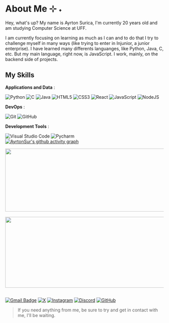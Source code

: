 

# About Me ⊹ ˖
Hey, what's up?
My name is Ayrton Surica, I'm currently 20 years old and am studying Computer Science at UFF.

I am currently focusing on learning as much as I can and to do that I try to challenge myself in many ways (like trying to enter in Injunior, a junior enterprise).
I have learned many differents languanges, like Python, Java, C, etc. But my main language, right now, is JavaScript.
I work, mainly, on the backend side of projects.

## My Skills
**Applications and Data** :

![Python](https://img.shields.io/badge/python-3670A0?style=for-the-badge&logo=python&logoColor=FFD700&color=A020F0)
![C](https://img.shields.io/badge/-C-333333?style=for-the-badge&logo=c&logoColor=00599C&color=4f42b5)
![Java](https://img.shields.io/badge/java-%23ED8B00.svg?style=for-the-badge&logo=openjdk&logoColor=white)
![HTML5](https://img.shields.io/badge/html5-%23E34F26.svg?style=for-the-badge&logo=html5&logoColor=white)
![CSS3](https://img.shields.io/badge/css3-%231572B6.svg?style=for-the-badge&logo=css3&logoColor=white)
![React](https://img.shields.io/badge/react-%2320232a.svg?style=for-the-badge&logo=react&logoColor=%2361DAFB)
![JavaScript](https://img.shields.io/badge/javascript-%23323330.svg?style=for-the-badge&logo=javascript&logoColor=%23F7DF1E)
![NodeJS](https://img.shields.io/badge/node.js-6DA55F?style=for-the-badge&logo=node.js&logoColor=white)

**DevOps** :

![Git](https://img.shields.io/badge/-Git-333333?style=flat&logo=git)
![GitHub](https://img.shields.io/badge/-GitHub-333333?style=flat&logo=github)

**Development Tools** :

![Visual Studio Code](https://img.shields.io/badge/-Visual%20Studio%20Code-333333?style=flat&logo=visual-studio-code&logoColor=007ACC)
![Pycharm](https://img.shields.io/badge/-Pycharm-333333?style=flat&logo=pycharm&logoColor=007ACC)
<br/>
[![AyrtonSur's github activity graph](https://github-readme-activity-graph.vercel.app/graph?username=AyrtonSur&theme=dark)](https://github.com/AyrtonSur/github-readme-activity-graph)

<a href="https://github.com/AyrtonSur" title="Ayrton's profile">
  <img height="200em" width="1000" align="center" src="https://github-readme-stats.vercel.app/api?username=AyrtonSur&theme=dark&show_icons=true" />
  <br></br>
  <img height="225em" width="950m" align="center" src="https://github-readme-stats.vercel.app/api/top-langs/?username=AyrtonSur&layout=compact&langs_count=7&theme=dark"/>
</a>
<br></br>

[![Gmail Badge](https://img.shields.io/badge/-ayrtonsurica@gmail.com-006bed?style=flat-square&logo=Gmail&logoColor=white&link=mailto:ayrtonsurica@gmail.com)](mailto:ayrtonsurica@gmail.com)
[![X](https://img.shields.io/badge/@AyrtonSurica-%23000000.svg?style=flat-square&logo=X&logoColor=white)](https://twitter.com/AyrtonSurica)
[![Instagram](https://img.shields.io/badge/ayrtonsurica-%23E4405F.svg?style=flat-square&logo=Instagram&logoColor=white)](https://instagram.com/ayrtonsurica)
[![Discord](https://img.shields.io/badge/Discord-ayrtonss-7289DA?logo=discord&logoColor=white)](https://discord.com)
[![GitHub](https://img.shields.io/github/followers/AyrtonSur?label=follow&style=social)](https://github.com/AyrtonSur)


> If you need anything from me, be sure to try and get in contact with me, I'll be waiting.
 
